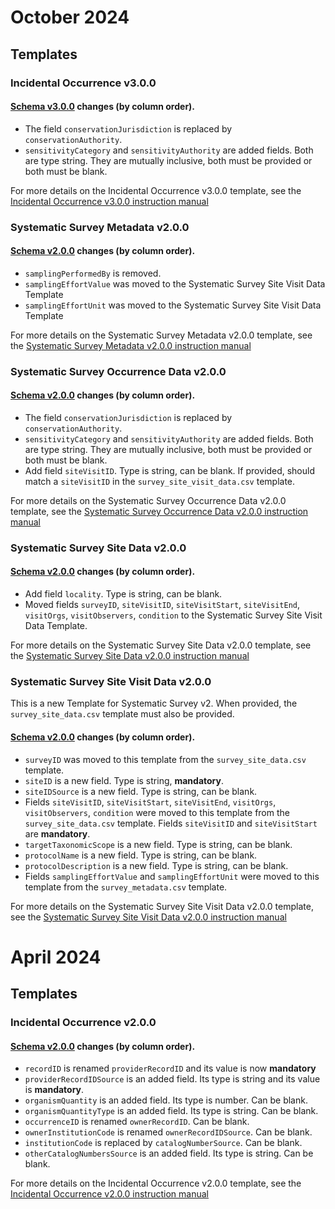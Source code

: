 # October 2024
## Templates
### Incidental Occurrence v3.0.0
#### [Schema v3.0.0](https://github.com/gaiaresources/abis-mapping/blob/main/abis_mapping/templates/incidental_occurrence_data_v3/schema.json) changes (by column order).
* The field `conservationJurisdiction` is replaced by `conservationAuthority`.
* `sensitivityCategory` and `sensitivityAuthority` are added fields. Both are type string.
They are mutually inclusive, both must be provided or both must be blank.

For more details on the Incidental Occurrence v3.0.0 template,
see the [Incidental Occurrence v3.0.0 instruction manual](https://gaiaresources.github.io/abis-mapping/dev/incidental_occurrence_data-v3.0.0.csv/)

### Systematic Survey Metadata v2.0.0
#### [Schema v2.0.0](https://github.com/gaiaresources/abis-mapping/blob/main/abis_mapping/templates/survey_metadata_v2/schema.json) changes (by column order).
* `samplingPerformedBy` is removed.
* `samplingEffortValue` was moved to the Systematic Survey Site Visit Data Template
* `samplingEffortUnit` was moved to the Systematic Survey Site Visit Data Template

For more details on the Systematic Survey Metadata v2.0.0 template,
see the [Systematic Survey Metadata v2.0.0 instruction manual](https://gaiaresources.github.io/abis-mapping/dev/survey_metadata-v2.0.0.csv/)

### Systematic Survey Occurrence Data v2.0.0
#### [Schema v2.0.0](https://github.com/gaiaresources/abis-mapping/blob/main/abis_mapping/templates/survey_occurrence_data_v2/schema.json) changes (by column order).
* The field `conservationJurisdiction` is replaced by `conservationAuthority`.
* `sensitivityCategory` and `sensitivityAuthority` are added fields. Both are type string.
They are mutually inclusive, both must be provided or both must be blank.
* Add field `siteVisitID`. Type is string, can be blank. 
If provided, should match a `siteVisitID` in the `survey_site_visit_data.csv` template.

For more details on the Systematic Survey Occurrence Data v2.0.0 template,
see the [Systematic Survey Occurrence Data v2.0.0 instruction manual](https://gaiaresources.github.io/abis-mapping/dev/survey_occurrence_data-v2.0.0.csv/)

### Systematic Survey Site Data v2.0.0
#### [Schema v2.0.0](https://github.com/gaiaresources/abis-mapping/blob/main/abis_mapping/templates/survey_site_data_v2/schema.json) changes (by column order).
* Add field `locality`. Type is string, can be blank.
* Moved fields `surveyID`, `siteVisitID`, `siteVisitStart`, `siteVisitEnd`, `visitOrgs`, `visitObservers`, `condition` 
to the Systematic Survey Site Visit Data Template.

For more details on the Systematic Survey Site Data v2.0.0 template,
see the [Systematic Survey Site Data v2.0.0 instruction manual](https://gaiaresources.github.io/abis-mapping/dev/survey_site_data-v2.0.0.csv/)

### Systematic Survey Site Visit Data v2.0.0
This is a new Template for Systematic Survey v2. When provided, the `survey_site_data.csv` template must also be provided.
#### [Schema v2.0.0](https://github.com/gaiaresources/abis-mapping/blob/main/abis_mapping/templates/survey_site_visit_data_v2/schema.json) changes (by column order).
* `surveyID` was moved to this template from the `survey_site_data.csv` template.
* `siteID` is a new field. Type is string, **mandatory**.
* `siteIDSource` is a new field. Type is string, can be blank.
* Fields `siteVisitID`, `siteVisitStart`, `siteVisitEnd`, `visitOrgs`, `visitObservers`, `condition`
were moved to this template from the `survey_site_data.csv` template.
Fields `siteVisitID` and `siteVisitStart` are **mandatory**.
* `targetTaxonomicScope` is a new field. Type is string, can be blank.
* `protocolName` is a new field. Type is string, can be blank.
* `protocolDescription` is a new field. Type is string, can be blank.
* Fields `samplingEffortValue` and `samplingEffortUnit` were moved to this template
from the `survey_metadata.csv` template.

For more details on the Systematic Survey Site Visit Data v2.0.0 template,
see the [Systematic Survey Site Visit Data v2.0.0 instruction manual](https://gaiaresources.github.io/abis-mapping/dev/survey_site_visit_data-v2.0.0.csv/)

# April 2024
## Templates
### Incidental Occurrence v2.0.0
#### [Schema v2.0.0](https://github.com/gaiaresources/abis-mapping/blob/main/abis_mapping/templates/incidental_occurrence_data_v2/schema.json) changes (by column order).
* `recordID` is renamed `providerRecordID` and its value is now **mandatory**
* `providerRecordIDSource` is an added field. Its type is string and its value is **mandatory**.
* `organismQuantity` is an added field. Its type is number. Can be blank.
* `organismQuantityType` is an added field. Its type is string. Can be blank.
* `occurrenceID` is renamed `ownerRecordID`. Can be blank.
* `ownerInstitutionCode` is renamed `ownerRecordIDSource`. Can be blank.
* `institutionCode` is replaced by `catalogNumberSource`. Can be blank.
* `otherCatalogNumbersSource` is an added field. Its type is string. Can be blank.

For more details on the Incidental Occurrence v2.0.0 template,
see the [Incidental Occurrence v2.0.0 instruction manual](https://gaiaresources.github.io/abis-mapping/dev/incidental_occurrence_data-v2.0.0.csv/)
